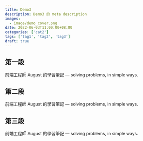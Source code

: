 ```yaml
---
title: Demo3
description: Demo3 的 meta description
images:
  - image/demo_cover.png
date: 2022-06-03T11:00:00+08:00
categories: ['cat2']
tags: ['tag1', 'tag2', 'tag3']
draft: true
---
```


## 第一段
前端工程師 August 的學習筆記 — solving problems, in simple ways.

## 第二段
前端工程師 August 的學習筆記 — solving problems, in simple ways.

## 第三段
前端工程師 August 的學習筆記 — solving problems, in simple ways.